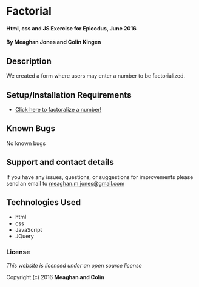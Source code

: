 # Factorial

#### Html, css and JS Exercise for Epicodus, June 2016

#### By **Meaghan Jones and Colin Kingen**

## Description

We created a form where users may enter a number to be factorialized. 

## Setup/Installation Requirements

* [Click here to factoralize a number!](https://rawgit.com/meaghanjones/factorial/master/index.html)


## Known Bugs

No known bugs

## Support and contact details

If you have any issues, questions, or suggestions for improvements please send an email to meaghan.m.jones@gmail.com

## Technologies Used

* html
* css
* JavaScript
* JQuery

### License

*This website is licensed under an open source license*

Copyright (c) 2016 **Meaghan and Colin**
